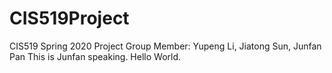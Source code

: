 # CIS519Project
CIS519 Spring 2020 Project
Group Member: Yupeng Li, Jiatong Sun, Junfan Pan
This is Junfan speaking. Hello World.
